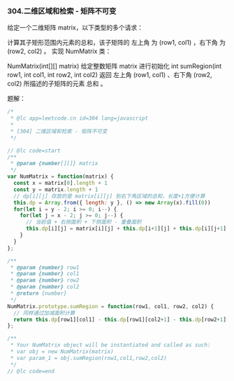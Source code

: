 ### 304.二维区域和检索 - 矩阵不可变
给定一个二维矩阵 matrix，以下类型的多个请求：

计算其子矩形范围内元素的总和，该子矩阵的 左上角 为 (row1, col1) ，右下角 为 (row2, col2) 。
实现 NumMatrix 类：

NumMatrix(int[][] matrix) 给定整数矩阵 matrix 进行初始化
int sumRegion(int row1, int col1, int row2, int col2) 返回 左上角 (row1, col1) 、右下角 (row2, col2) 所描述的子矩阵的元素 总和 。

题解：

```js
/*
 * @lc app=leetcode.cn id=304 lang=javascript
 *
 * [304] 二维区域和检索 - 矩阵不可变
 */

// @lc code=start
/**
 * @param {number[][]} matrix
 */
var NumMatrix = function(matrix) {
  const x = matrix[0].length + 1
  const y = matrix.length + 1
  // dp[i][j] 存放的是 matrix[i][j] 到右下角区域的总和，长度+1方便计算
  this.dp = Array.from({ length: y }, () => new Array(x).fill(0))
  for(let i = y - 2; i >= 0; i--) {
    for(let j = x - 2; j >= 0; j--) {
      // 当前值 + 右侧面积 + 下侧面积 - 重叠面积
      this.dp[i][j] = matrix[i][j] + this.dp[i+1][j] + this.dp[i][j+1] - this.dp[i+1][j+1]
    }
  }
};

/** 
 * @param {number} row1 
 * @param {number} col1 
 * @param {number} row2 
 * @param {number} col2
 * @return {number}
 */
NumMatrix.prototype.sumRegion = function(row1, col1, row2, col2) {
  // 同样通过加减面积计算
  return this.dp[row1][col1] - this.dp[row1][col2+1] - this.dp[row2+1][col1] + this.dp[row2+1][col2+1]
};

/**
 * Your NumMatrix object will be instantiated and called as such:
 * var obj = new NumMatrix(matrix)
 * var param_1 = obj.sumRegion(row1,col1,row2,col2)
 */
// @lc code=end
```